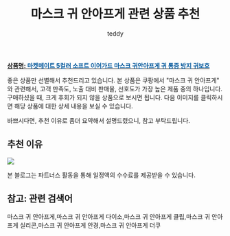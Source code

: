﻿---
layout: post
title:  "마스크 귀 안아프게 관련 상품 추천"
author: teddy
categories: [ 생활/건강 ]
tags: [마스크 귀 안아프게,마스크 귀 안아프게 다이소,마스크 귀 안아프게 클립,마스크 귀 안아프게 실리콘,마스크 귀 안아프게 안경,마스크 귀 안아프게 더쿠]
image: https://static.coupangcdn.com/image/vendor_inventory/e981/9f4813f6e8a46e1b276b98370fb6462ff06d29fbabb0c98942d10d9d1263.jpg 
description: "쿠팡에서 마스크 귀 안아프게 관련 상품으로 가장 고객 선호도가 높은 제품 중 하나입니다."
---

<a href="https://link.coupang.com/re/AFFSDP?lptag=AF5385349&pageKey=2343596786&itemId=4061682395&vendorItemId=72045775492&traceid=V0-153-b7eb3cc6f6407d9a"><b>상품명: <font color='#01579B'>마켓메이트 5컬러 소프트 이어가드 마스크 귀안아프게 귀 통증 방지 귀보호</font></b></a>

좋은 상품만 선별해서 추천드리고 있습니다.
본 상품은 쿠팡에서 "마스크 귀 안아프게" 와 관련해서, 고객 만족도, 노출 대비 판매율, 선호도가 가장 높은 제품 중의 하나입니다.
구매하셨을 때, 크게 후회가 되지 않을 상품으로 보시면 됩니다. 
다음 이미지를 클릭하시면 해당 상품에 대한 상세 내용을 보실 수 있습니다.

바쁘시다면, 추천 이유로 좀더 요약해서 설명드렸으니, 참고 부탁드립니다.

## 추천 이유 

<a href="https://link.coupang.com/re/AFFSDP?lptag=AF5385349&pageKey=2343596786&itemId=4061682395&vendorItemId=72045775492&traceid=V0-153-b7eb3cc6f6407d9a"><img src="https://thumbnail9.coupangcdn.com/thumbnails/remote/q89/image/vendor_inventory/b945/0f9509d83b59adde929615cc8194c96cf37cf8bef2871e93b2e877fe0e3d.jpg"></a> 

본 블로그는 파트너스 활동을 통해 일정액의 수수료를 제공받을 수 있습니다.

## 참고: 관련 검색어    
마스크 귀 안아프게,마스크 귀 안아프게 다이소,마스크 귀 안아프게 클립,마스크 귀 안아프게 실리콘,마스크 귀 안아프게 안경,마스크 귀 안아프게 더쿠
